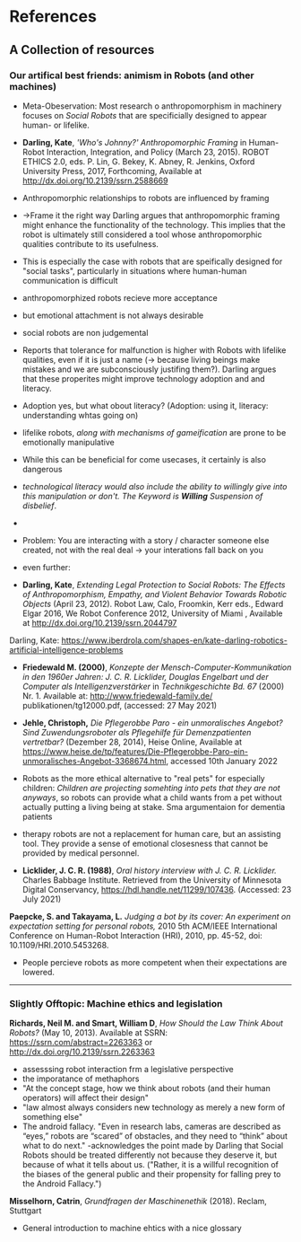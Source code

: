 # References

## A Collection of resources

### Our artifical best friends: animism in Robots (and other machines)

- Meta-Obeservation:
Most research o anthropomorphism in machinery focuses on *Social Robots* that are specificially designed to appear human- or lifelike.

- **Darling, Kate**, *'Who's Johnny?' Anthropomorphic Framing* in Human-Robot Interaction, Integration, and Policy (March 23, 2015). ROBOT ETHICS 2.0, eds. P. Lin, G. Bekey, K. Abney, R. Jenkins, Oxford University Press, 2017, Forthcoming, Available at http://dx.doi.org/10.2139/ssrn.2588669

- Anthropomorphic relationships to robots are influenced by framing
- ->Frame it the right way
Darling argues that anthropomorphic framing might enhance the functionality of the technology. This implies that the robot is ultimately still considered a tool whose anthropomorphic qualities contribute to its usefulness. 
- This is especially the case with robots that are speifically designed for "social tasks", particularly in situations where human-human communication is difficult
- anthropomorphized robots recieve more acceptance
- but emotional attachment is not always desirable
- social robots are non judgemental
- Reports that tolerance for malfunction is higher with Robots with lifelike qualities, even if it is just a name (-> because living beings make mistakes and we are subconsciously justifing them?). Darling argues that these properites might improve technology adoption and and literacy. 
- Adoption yes, but what obout literacy? (Adoption: using it, literacy: understanding whtas going on)

- lifelike robots, *along with mechanisms of gameification* are prone to be emotionally manipulative
- While this can be beneficial for come usecases, it certainly is also dangerous
- *technological literacy would also include the ability to willingly give into this manipulation or don't. The Keyword is ***Willing*** Suspension of disbelief*.
- 


- Problem: You are interacting with a story / character someone else created, not with the real deal
-> your interations fall back on you
- even further: 

- **Darling, Kate**, *Extending Legal Protection to Social Robots: The Effects of Anthropomorphism, Empathy, and Violent Behavior Towards Robotic Objects* (April 23, 2012). Robot Law, Calo, Froomkin, Kerr eds., Edward Elgar 2016, We Robot Conference 2012, University of Miami , Available at http://dx.doi.org/10.2139/ssrn.2044797

Darling, Kate: https://www.iberdrola.com/shapes-en/kate-darling-robotics-artificial-intelligence-problems

- **Friedewald M. (2000)**, *Konzepte der Mensch-Computer-Kommunikation in den 1960er Jahren: J. C. R. Licklider, Douglas Engelbart und der Computer als Intelligenzverstärker* in *Technikgeschichte Bd. 67* (2000) Nr. 1. Available at: http://www.friedewald-family.de/ publikationen/tg12000.pdf, (accessed: 27 May 2021)

- **Jehle, Christoph,** *Die Pflegerobbe Paro - ein unmoralisches Angebot? Sind Zuwendungsroboter als Pflegehilfe für Demenzpatienten vertretbar?* (Dezember 28, 2014), Heise Online, Available at https://www.heise.de/tp/features/Die-Pflegerobbe-Paro-ein-unmoralisches-Angebot-3368674.html, accessed 10th January 2022

- Robots as the more ethical alternative to "real pets" for especially children: *Children are projecting somehting into pets that they are not anyways*, so robots can provide what a child wants from a pet without actually putting a living being at stake. Sma argumentaion for dementia patients
- therapy robots are not a replacement for human care, but an assisting tool. They provide a sense of emotional closesness that cannot be provided by medical personnel.

-  **Licklider, J. C. R. (1988)**, *Oral history interview with J. C. R. Licklider.* Charles Babbage Institute. Retrieved from the University of Minnesota Digital Conservancy, https://hdl.handle.net/11299/107436. (Accessed: 23 July 2021)

**Paepcke, S. and Takayama, L.** *Judging a bot by its cover: An experiment on expectation setting for personal robots,* 2010 5th ACM/IEEE International Conference on Human-Robot Interaction (HRI), 2010, pp. 45-52, doi: 10.1109/HRI.2010.5453268.

- People percieve robots as more competent when their expectations are lowered.

---

### Slightly Offtopic: Machine ethics and legislation

**Richards, Neil M. and Smart, William D**, *How Should the Law Think About Robots?* (May 10, 2013). Available at SSRN: https://ssrn.com/abstract=2263363 or http://dx.doi.org/10.2139/ssrn.2263363

- assesssing robot interaction frm a legislative perspective
- the imporatance of methaphors
- "At the concept stage, how we think about robots (and their human operators) will affect their design"
- "law almost always considers new technology as merely a new form of something else"
- The android fallacy. "Even in research labs, cameras are described as “eyes,” robots are “scared” of obstacles, and they need to “think” about what to do next." 
-acknowledges the point made by Darling that Social Robots should be treated differently not because they deserve it, but because of what it tells about us. ("Rather, it is a willful recognition of the biases of the general public and their propensity for falling prey to the Android Fallacy.")

**Misselhorn, Catrin**, *Grundfragen der Maschinenethik* (2018). Reclam, Stuttgart
- General introduction to machine ehtics with a nice glossary